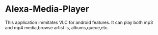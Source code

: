 # Alexa-Media-Player
This application immitates VLC for android features. It can play both mp3 and mp4 media,browse artist ls, albums,queue,etc.
